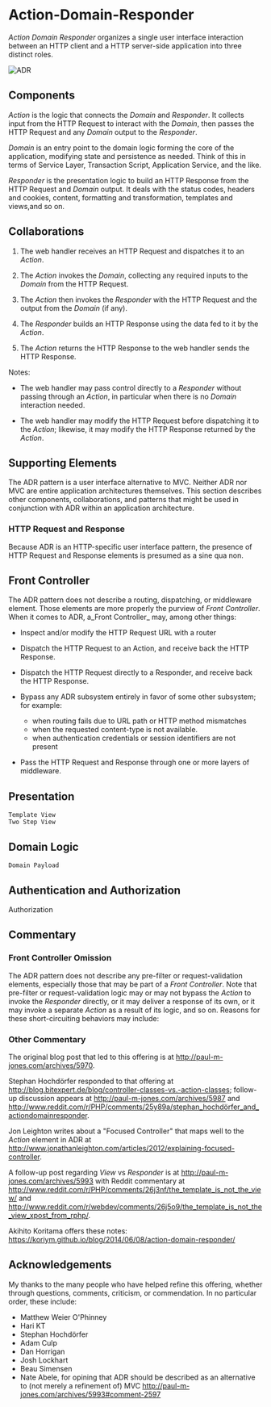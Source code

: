# Action-Domain-Responder

_Action Domain Responder_ organizes a single user interface interaction between an HTTP client and a HTTP server-side application into three distinct roles.

![ADR](adr.png)

## Components

_Action_ is the logic that connects the _Domain_ and _Responder_. It collects input from the HTTP Request to interact with the _Domain_, then passes the HTTP Request and any _Domain_ output to the _Responder_.

_Domain_ is an entry point to the domain logic forming the core of the application, modifying state and persistence as needed. Think of this in terms of Service Layer, Transaction Script, Application Service, and the like.

_Responder_ is the presentation logic to build an HTTP Response from the HTTP Request and _Domain_ output. It deals with the status codes, headers and cookies, content, formatting and transformation, templates and views,and so on.

## Collaborations

1. The web handler receives an HTTP Request and dispatches it to an _Action_.

1. The _Action_ invokes the _Domain_, collecting any required inputs to the _Domain_ from the HTTP Request.

1. The _Action_ then invokes the _Responder_ with the HTTP Request and the output from the _Domain_ (if any).

1. The _Responder_ builds an HTTP Response using the data fed to it by the _Action_.

1. The _Action_ returns the HTTP Response to the web handler sends the HTTP Response.

Notes:

- The web handler may pass control directly to a _Responder_ without passing through an _Action_, in particular when there is no _Domain_ interaction needed.

- The web handler may modify the HTTP Request before dispatching it to the _Action_; likewise, it may modify the HTTP Response returned by the _Action_.

## Supporting Elements

The ADR pattern is a user interface alternative to MVC. Neither ADR nor MVC are entire application architectures themselves. This section describes other components, collaborations, and patterns that might be used in conjunction with ADR within an application architecture.

### HTTP Request and Response

Because ADR is an HTTP-specific user interface pattern, the presence of HTTP Request and Response elements is presumed as a sine qua non.

## Front Controller

The ADR pattern does not describe a routing, dispatching, or middleware element. Those elements are more properly the purview of _Front Controller_.  When it comes to ADR, a_Front Controller_ may, among other things:

- Inspect and/or modify the HTTP Request URL with a router

- Dispatch the HTTP Request to an Action, and receive back the HTTP Response.

- Dispatch the HTTP Request directly to a Responder, and receive back the HTTP Response.

- Bypass any ADR subsystem entirely in favor of some other subsystem; for example:

    - when routing fails due to URL path or HTTP method mismatches
    - when the requested content-type is not available.
    - when authentication credentials or session identifiers are not present

- Pass the HTTP Request and Response through one or more layers of middleware.


## Presentation

    Template View
    Two Step View

## Domain Logic

    Domain Payload

## Authentication and Authorization

Authorization


## Commentary

### Front Controller Omission

The ADR pattern does not describe any pre-filter or request-validation elements, especially those that may be part of a _Front Controller_. Note that pre-filter or request-validation logic may or may not bypass the _Action_ to invoke the _Responder_ directly, or it may deliver a response of its own, or it may invoke a separate _Action_ as a result of its logic, and so on. Reasons for these short-circuiting behaviors may include:

### Other Commentary

The original blog post that led to this offering is at <http://paul-m-jones.com/archives/5970>.

Stephan Hochdörfer responded to that offering at <http://blog.bitexpert.de/blog/controller-classes-vs.-action-classes>; follow-up discussion appears at <http://paul-m-jones.com/archives/5987> and <http://www.reddit.com/r/PHP/comments/25y89a/stephan_hochdörfer_and_actiondomainresponder>.

Jon Leighton writes about a "Focused Controller" that maps well to the _Action_ element in ADR at <http://www.jonathanleighton.com/articles/2012/explaining-focused-controller>.

A follow-up post regarding _View_ vs _Responder_ is at <http://paul-m-jones.com/archives/5993> with Reddit commentary at <http://www.reddit.com/r/PHP/comments/26j3nf/the_template_is_not_the_view/> and <http://www.reddit.com/r/webdev/comments/26j5o9/the_template_is_not_the_view_xpost_from_rphp/>.

Akihito Koritama offers these notes: <https://koriym.github.io/blog/2014/06/08/action-domain-responder/>

## Acknowledgements

My thanks to the many people who have helped refine this offering, whether through questions, comments, criticism, or commendation. In no particular order, these include:

- Matthew Weier O'Phinney
- Hari KT
- Stephan Hochdörfer
- Adam Culp
- Dan Horrigan
- Josh Lockhart
- Beau Simensen
- Nate Abele, for opining that ADR should be described as an alternative to (not merely a refinement of) MVC <http://paul-m-jones.com/archives/5993#comment-2597>
